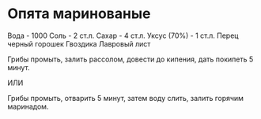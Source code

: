 # Опята маринованые
Вода - 1000
Соль - 2 ст.л.
Сахар - 4 ст.л.
Уксус (70%) - 1 ст.л.
Перец черный горошек
Гвоздика
Лавровый лист

Грибы промыть, залить рассолом, довести до кипения, дать покипеть 5 минут.

ИЛИ

Грибы промыть, отварить 5 минут, затем воду слить, залить горячим маринадом.

